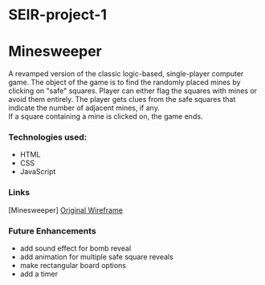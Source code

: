 # SEIR-project-1

# Minesweeper

A revamped version of the classic logic-based, single-player computer game. The object of the game is to find the randomly placed mines by clicking on "safe" squares. Player can either flag the squares with mines or avoid them entirely. The player gets clues from the safe squares that indicate the number of adjacent mines, if any.  
If a square containing a mine is clicked on, the game ends.

### Technologies used:

- HTML
- CSS
- JavaScript

### Links

[Minesweeper]
[Original Wireframe](https://www.figma.com/file/VjNbEEBTZESgVrJ7cGKZr1/Untitled?node-id=0%3A1)

### Future Enhancements

- add sound effect for bomb reveal
- add animation for multiple safe square reveals
- make rectangular board options
- add a timer
